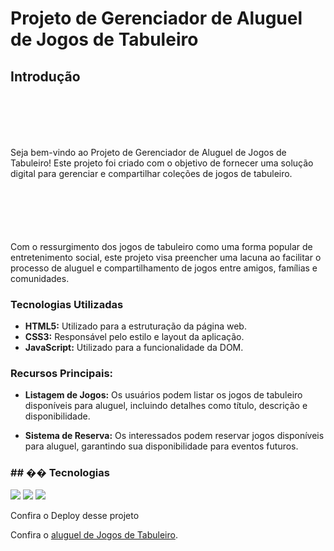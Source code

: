 <h1>Projeto de Gerenciador de Aluguel de Jogos de Tabuleiro</h1>


## Introdução

<p style="margin-top: 100px; margin-bottom: 10px;">Seja bem-vindo ao Projeto de Gerenciador de Aluguel de Jogos de Tabuleiro! Este projeto foi criado com o objetivo de fornecer uma solução digital para gerenciar e compartilhar coleções de jogos de tabuleiro.</p>

<p style="margin-top: 100px; margin-bottom: 10px;">Com o ressurgimento dos jogos de tabuleiro como uma forma popular de entretenimento social, este projeto visa preencher uma lacuna ao facilitar o processo de aluguel e compartilhamento de jogos entre amigos, famílias e comunidades.</p>

<h3>Tecnologias Utilizadas</h3>
<ul>
    <li><b>HTML5:</b> Utilizado para a estruturação da página web.</li>
    <li><b>CSS3:</b> Responsável pelo estilo e layout da aplicação.</li>
    <li><b>JavaScript:</b> Utilizado para a funcionalidade da DOM.</li>
</ul>

<h3>Recursos Principais:</h3>
<ul>
    <li><b>Listagem de Jogos:</b> Os usuários podem listar os jogos de tabuleiro disponíveis para aluguel, incluindo detalhes como título, descrição e disponibilidade.</p></li>
    <li><b>Sistema de Reserva:</b> Os interessados podem reservar jogos disponíveis para aluguel, garantindo sua disponibilidade para eventos futuros.</p></li>
</ul>

<h3>## �� Tecnologias</h3>
<div>
  <img src="https://img.shields.io/badge/HTML-239120?style=for-the-badge&logo=html5&logoColor=white">
  <img src="https://img.shields.io/badge/CSS-239120?&style=for-the-badge&logo=css3&logoColor=white">
  <img src="https://img.shields.io/badge/JavaScript-F7DF1E?style=for-the-badge&logo=javascript&logoColor=black">
</div>

<p>Confira o Deploy desse projeto</p>
    <p>Confira o <a href="https://analise-palindromo.vercel.app/">aluguel de Jogos de Tabuleiro</a>.</p>
